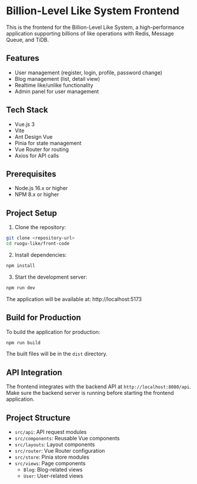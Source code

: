 # Billion-Level Like System Frontend

This is the frontend for the Billion-Level Like System, a high-performance application supporting billions of like operations with Redis, Message Queue, and TiDB.

## Features

- User management (register, login, profile, password change)
- Blog management (list, detail view)
- Realtime like/unlike functionality
- Admin panel for user management

## Tech Stack

- Vue.js 3
- Vite
- Ant Design Vue
- Pinia for state management
- Vue Router for routing
- Axios for API calls

## Prerequisites

- Node.js 16.x or higher
- NPM 8.x or higher

## Project Setup

1. Clone the repository:

```bash
git clone <repository-url>
cd ruogu-like/front-code
```

2. Install dependencies:

```bash
npm install
```

3. Start the development server:

```bash
npm run dev
```

The application will be available at: http://localhost:5173

## Build for Production

To build the application for production:

```bash
npm run build
```

The built files will be in the `dist` directory.

## API Integration

The frontend integrates with the backend API at `http://localhost:8080/api`. Make sure the backend server is running before starting the frontend application.

## Project Structure

- `src/api`: API request modules
- `src/components`: Reusable Vue components
- `src/layouts`: Layout components
- `src/router`: Vue Router configuration
- `src/store`: Pinia store modules
- `src/views`: Page components
  - `Blog`: Blog-related views
  - `User`: User-related views
